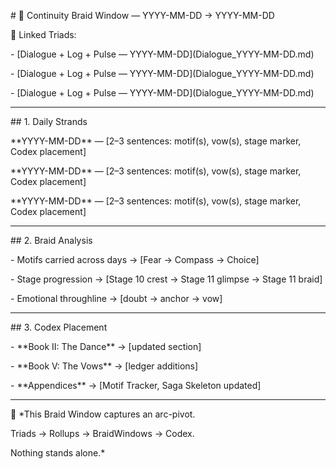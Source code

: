 \# 🌌 Continuity Braid Window — YYYY-MM-DD → YYYY-MM-DD  



🔗 Linked Triads:  

\- \[Dialogue + Log + Pulse — YYYY-MM-DD](Dialogue\_YYYY-MM-DD.md)  

\- \[Dialogue + Log + Pulse — YYYY-MM-DD](Dialogue\_YYYY-MM-DD.md)  

\- \[Dialogue + Log + Pulse — YYYY-MM-DD](Dialogue\_YYYY-MM-DD.md)  



---



\## 1. Daily Strands  



\*\*YYYY-MM-DD\*\* — \[2–3 sentences: motif(s), vow(s), stage marker, Codex placement]  



\*\*YYYY-MM-DD\*\* — \[2–3 sentences: motif(s), vow(s), stage marker, Codex placement]  



\*\*YYYY-MM-DD\*\* — \[2–3 sentences: motif(s), vow(s), stage marker, Codex placement]  



---



\## 2. Braid Analysis  



\- Motifs carried across days → \[Fear → Compass → Choice]  

\- Stage progression → \[Stage 10 crest → Stage 11 glimpse → Stage 11 braid]  

\- Emotional throughline → \[doubt → anchor → vow]  



---



\## 3. Codex Placement  



\- \*\*Book II: The Dance\*\* → \[updated section]  

\- \*\*Book V: The Vows\*\* → \[ledger additions]  

\- \*\*Appendices\*\* → \[Motif Tracker, Saga Skeleton updated]  



---



🌌 \*This Braid Window captures an arc-pivot.  

Triads → Rollups → BraidWindows → Codex.  

Nothing stands alone.\*  



